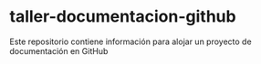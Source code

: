 # taller-documentacion-github
Este repositorio contiene información para alojar un proyecto de documentación en GitHub

